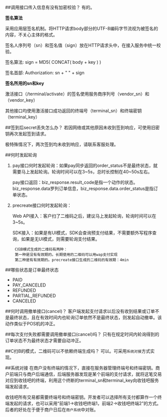 ##调用接口传入信息有没有加密校验？
有的。

**签名算法**

采用应用层签名机制。将HTTP请求body部分的UTF-8编码字节流视为被签名的内容，不关心主体的格式。

签名人序列号（sn）和签名值（sign）放在HTTP请求头中，在接入服务中统一校验。

签名算法: sign = MD5( CONCAT( body + key ) )

签名首部: Authorization: sn + " " + sign

**签名所用的sn和key**

激活接口（/terminal/activate）的签名使用服务商序列号（vendor_sn）和（vendor_key）

其他接口均使用激活接口成功返回的终端号（terminal_sn）和终端密钥（terminal_key）

##签到后secret丢失怎么办？
若因网络或其他原因未收到签到响应，可使用旧密钥再次发起签到请求。

极特殊情况下，两次签到均未收到响应，请联系客服处理。

##何时发起轮询

1. pay接口何时发起轮询：如果pay同步返回的order_status不是最终状态，就需要马上发起轮询。轮询时间可以在3~5s，总时长控制在40~50s左右。

	pay接口返回：biz_response.result_code是指一个动作的状态。biz_response.data罗列订单信息，biz_response.data.order_status是指订单状态。


2. precreate接口何时发起轮询：

	Web API接入：客户扫了二维码之后，建议马上发起轮询，轮询时间可以在3~5s。
	
	SDK接入：如果是有UI模式，SDK会查询预支付结果，不需要额外写程序查询，如果是无UI模式，则需要轮询支付结果。


		C扫B模式生成的二维码有两种：
		第一种是没有有效期的。长期使用的二维码可以用wap支付实现
		第二种是有有效期的。precreate接口生成的二维码的有效期：4min
	
		
##哪些状态是订单最终状态
- PAID
- PAY_CANCELED
- REFUNDED
- PARTIAL_REFUNDED
- CANCELED



##何时调用撤单接口(cancel)？
客户端发起支付请求以后没有收到结果或订单不是最终状态，且在有效时间内也轮询订单依然不是最终状态，则发起自动撤单。该动作类似于POS机的冲正。

##每次支付失败都需要调用撤单接口(cancel)吗？
只有在规定时间内轮询得到的订单状态不为最终状态才需要自动冲正。

##C扫B的模式，二维码可以不依赖终端生成吗？
可以。可采用`系统对接`方式实现。

##系统对接
在商户没有终端的情况下，直接在服务器管理终端号和终端密钥。商户前端只与商户后端通信，后端服务器发现是某个前端的支付请求，就将这笔交易对应到收钱吧的终端，利用这个终断的terminal_sn和terminal_key向收钱吧服务端发起请求。

收钱吧所有交易都需要终端号和终端密钥。开发者可以选择所有支付都算作一个终端发起的请求，也可以采用“前端1->收钱吧终端1，前端2->收钱吧终端2”的方式。后者的好处在于便于商户日后在`商户系统`中对账。

